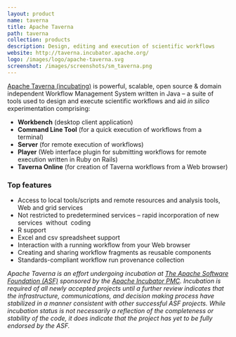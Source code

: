 ```yaml
---
layout: product
name: taverna
title: Apache Taverna
path: taverna
collection: products
description: Design, editing and execution of scientific workflows
website: http://taverna.incubator.apache.org/
logo: /images/logo/apache-taverna.svg
screenshot: /images/screenshots/sm_taverna.png
---
```


[Apache Taverna (incubating)](http://taverna.incubator.apache.org/)  is powerful,
scalable, open source & domain independent Workflow Management System written in
Java – a suite of tools used to
design and execute scientific workflows and aid *in silico* experimentation comprising:

 *  **Workbench** (desktop client application)
 *  **Command Line Tool** (for a quick execution of workflows from a terminal)
 *  **Server** (for remote execution of workflows)
 *  **Player** (Web interface plugin for submitting workflows for remote execution written in Ruby on Rails)
 *  **Taverna Online** (for creation of Taverna workflows from a Web browser)

### Top features

 * Access to local tools/scripts and remote resources and analysis tools, Web and grid services
 * Not restricted to predetermined services – rapid incorporation of new services  without  coding
 * R support
 * Excel and csv spreadsheet support
 * Interaction with a running workflow from your Web browser
 * Creating and sharing workflow fragments as reusable components
 * Standards-compliant workflow run provenance collection


_Apache Taverna is an effort undergoing incubation at
[The Apache Software Foundation (ASF)](http://apache.org/) sponsored by the
[Apache Incubator PMC](http://incubator.apache.org/). Incubation is required
of all newly accepted projects until a further review indicates that the
infrastructure, communications, and decision making process have stabilized
in a manner consistent with other successful ASF projects. While incubation
status is not necessarily a reflection of the completeness or stability of
the code, it does indicate that the project has yet to be fully
endorsed by the ASF._
